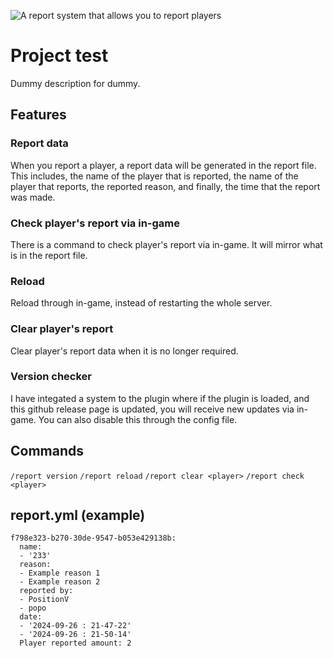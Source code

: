 ![A report system that allows you to report players](https://raw.githubusercontent.com/PositionV2024/Test/refs/heads/main/media/Screenshot%202024-09-21%20113646.png)
# Project test
Dummy description for dummy.
## Features
### Report data
When you report a player, a report data will be generated in the report file. This includes, the name of the player that is reported, the name of the player that reports, the reported reason, and finally, the time that the report was made.
### Check player's report via in-game
There is a command to check player's report via in-game. It will mirror what is in the report file.
### Reload
Reload through in-game, instead of restarting the whole server.
### Clear player's report
Clear player's report data when it is no longer required.
### Version checker
I have integated a system to the plugin where if the plugin is loaded, and this github release page is updated, you will receive new updates via in-game. You can also disable this through the config file.
## Commands
`/report version`
`/report reload`
`/report clear <player>`
`/report check <player>`
## report.yml (example)
```
f798e323-b270-30de-9547-b053e429138b:
  name:
  - '233'
  reason:
  - Example reason 1
  - Example reason 2
  reported by:
  - PositionV
  - popo
  date:
  - '2024-09-26 : 21-47-22'
  - '2024-09-26 : 21-50-14'
  Player reported amount: 2
```
